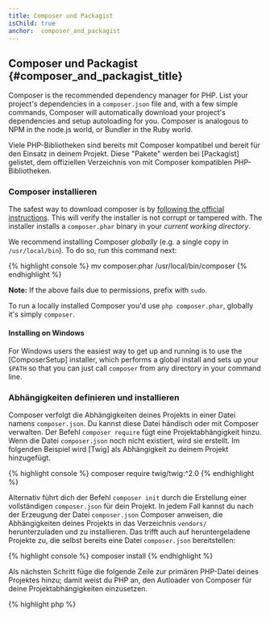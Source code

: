 ```yaml
---
title: Composer und Packagist
isChild: true
anchor:  composer_and_packagist
---
```


## Composer und Packagist {#composer_and_packagist_title}

Composer is the recommended dependency manager for PHP. List your project's dependencies in a `composer.json` file and,
with a few simple commands, Composer will automatically download your project's dependencies and setup autoloading for
you. Composer is analogous to NPM in the node.js world, or Bundler in the Ruby world.

Viele PHP-Bibliotheken sind bereits mit Composer kompatibel und bereit für den Einsatz in deinem Projekt. Diese "Pakete" werden bei [Packagist] gelistet, dem offiziellen Verzeichnis von mit Composer kompatiblen PHP-Bibliotheken.

### Composer installieren

The safest way to download composer is by [following the official instructions](https://getcomposer.org/download/).
This will verify the installer is not corrupt or tampered with.
The installer installs a `composer.phar` binary in your _current working directory_.

We recommend installing Composer *globally* (e.g. a single copy in `/usr/local/bin`). To do so, run this command next:

{% highlight console %}
mv composer.phar /usr/local/bin/composer
{% endhighlight %}

**Note:** If the above fails due to permissions, prefix with `sudo`.

To run a locally installed Composer you'd use `php composer.phar`, globally it's simply `composer`.

#### Installing on Windows

For Windows users the easiest way to get up and running is to use the [ComposerSetup] installer, which
performs a global install and sets up your `$PATH` so that you can just call `composer` from any
directory in your command line.

### Abhängigkeiten definieren und installieren

Composer verfolgt die Abhängigkeiten deines Projekts in einer Datei namens `composer.json`. Du kannst
diese Datei händisch oder mit Composer verwalten. Der Befehl `composer require` fügt eine
Projektabhängigkeit hinzu. Wenn die Datei `composer.json` noch nicht existiert, wird sie erstellt.
Im folgenden Beispiel wird [Twig] als Abhängigkeit zu deinem Projekt hinzugefügt.

{% highlight console %}
composer require twig/twig:^2.0
{% endhighlight %}

Alternativ führt dich der Befehl `composer init` durch die Erstellung einer vollständigen `composer.json`
für dein Projekt. In jedem Fall kannst du nach der Erzeugung der Datei `composer.json` Composer anweisen,
die Abhängigkeiten deines Projekts in das Verzeichnis `vendors/` herunterzuladen und zu installieren. Das
trifft auch auf heruntergeladene Projekte zu, die selbst bereits eine Datei `composer.json` bereitstellen:

{% highlight console %}
composer install
{% endhighlight %}

Als nächsten Schritt füge die folgende Zeile zur primären PHP-Datei deines Projektes hinzu; damit weist du PHP an, den Autloader von Composer für deine Projektabhängigkeiten einzusetzen.

{% highlight php %}
<?php
require 'vendor/autoload.php';
{% endhighlight %}

Du kannst jetzt Projektabhängigkeiten verwenden, und sie werden automatisch heruntergeladen.

### Abhängigkeiten aktualisieren

Composer erzeugt eine Datei `composer.lock`, in der die genauen Versionen jedes Pakets zu dem Zeitpunkt
gespeichert sind, an dem du das erste Mal `composer install` ausgeführt hast. Wenn du dein Projekt mit
anderen Programmierern teilst und die Datei `composer install` in das verteilte Produkt aufnimmst,
erhalten sie die selbe Version wie du. Starte  `composer update`, um die Abhängigkeiten zu aktualisieren.
Don't use `composer update` when deploying, only `composer install`, otherwise you may end up with different
package versions on production.

Das ist auch sehr nützlich, falls du deine Versionsansprüche flexibel definiert hast. Beispielsweise bedeutet
eine erforderliche Version von ~1.8 "irgend eine Version, die neuer ist als 1.8, aber niedriger als 2.0.x-dev".
Der Composer-Befehl `composer update` wird alle Abhängigkeiten auf die neueste Version aktualisieren, welche
die definierten Einschränkungen erfüllen.

### Update Notifications

To receive notifications about new version releases you can sign up for [libraries.io], a web service
that can monitor dependencies and send you alerts on updates.

### Abhängigkeiten auf Sicherheitsprobleme prüfen

Der [Security Advisories Checker] ist ein Webdienst und ein Befehlszeilenwerkzeug. Er untersucht die Datei
`composer.lock` und berichtet, ob eine Abhängigkeit aktualisiert werden muss.

### Handling global dependencies with Composer

Composer can also handle global dependencies and their binaries. Usage is straight-forward, all you need
to do is prefix your command with `global`. If for example you wanted to install PHPUnit and have it
available globally, you'd run the following command:

{% highlight console %}
composer global require phpunit/phpunit
{% endhighlight %}

This will create a `~/.composer` folder where your global dependencies reside. To have the installed
packages' binaries available everywhere, you'd then add the `~/.composer/vendor/bin` folder to your
`$PATH` variable.

* [Mehr über Composer]

[Packagist]: https://packagist.org/
[Twig]: https://twig.symfony.com/
[libraries.io]: https://libraries.io/
[Security Advisories Checker]: https://security.symfony.com/
[Learn about Composer]: https://getcomposer.org/doc/00-intro.md
[ComposerSetup]: https://getcomposer.org/Composer-Setup.exe
